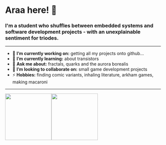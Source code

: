 <h1 align="left"> Araa here! 🪼 </h1>

<h3 align="left">  I'm a student who shuffles between embedded systems and software development projects - with an unexplainable sentiment for triodes. </h3>

---

- 🔭 **I’m currently working on:** getting all my projects onto github...
- 🌱 **I’m currently learning:** about transistors
- 💬 **Ask me about:** fractals, quarks and the aurora borealis 
- 👯 **I’m looking to collaborate on:** small game development projects
- ⚡ **Hobbies:** finding comic variants, inhaling literature, arkham games, making macaroni
  
---

<a href="https://dewith.co/"><img height="150px" src="https://github-readme-stats.vercel.app/api?username=dewith&show_icons=true&hide_title=true&hide_border=true&theme=gotham" /><img height="150px" src="https://github-readme-stats.vercel.app/api/top-langs/?username=dewith&show_icons=true&hide=jupyter,vue&layout=compact&langs_count=6&hide_title=true&hide_border=true&theme=gotham" /></a>


<!--
**Araa-A/Araa-A** is a ✨ _special_ ✨ repository because its `README.md` (this file) appears on your GitHub profile.

Here are some ideas to get you started:

- 🔭 I’m currently working on ...
- 🌱 I’m currently learning ...
- 👯 I’m looking to collaborate on ...
- 🤔 I’m looking for help with ...
- 💬 Ask me about ...
- 📫 How to reach me: ...
- 😄 Pronouns: ...
- ⚡ Fun fact: ...
-->
